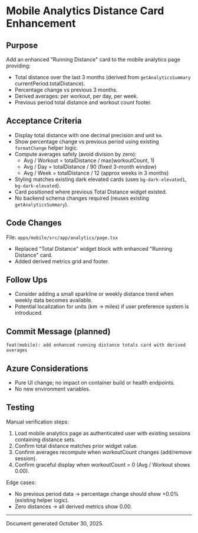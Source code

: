 # Mobile Analytics Distance Card Enhancement

## Purpose
Add an enhanced "Running Distance" card to the mobile analytics page providing:
- Total distance over the last 3 months (derived from `getAnalyticsSummary` currentPeriod.totalDistance).
- Percentage change vs previous 3 months.
- Derived averages: per workout, per day, per week.
- Previous period total distance and workout count footer.

## Acceptance Criteria
- Display total distance with one decimal precision and unit `km`.
- Show percentage change vs previous period using existing `formatChange` helper logic.
- Compute averages safely (avoid division by zero):
  - Avg / Workout = totalDistance / max(workoutCount, 1)
  - Avg / Day = totalDistance / 90 (fixed 3-month window)
  - Avg / Week = totalDistance / 12 (approx weeks in 3 months)
- Styling matches existing dark elevated cards (uses `bg-dark-elevated1`, `bg-dark-elevated`).
- Card positioned where previous Total Distance widget existed.
- No backend schema changes required (reuses existing `getAnalyticsSummary`).

## Code Changes
File: `apps/mobile/src/app/analytics/page.tsx`
- Replaced "Total Distance" widget block with enhanced "Running Distance" card.
- Added derived metrics grid and footer.

## Follow Ups
- Consider adding a small sparkline or weekly distance trend when weekly data becomes available.
- Potential localization for units (km → miles) if user preference system is introduced.

## Commit Message (planned)
```
feat(mobile): add enhanced running distance totals card with derived averages
```

## Azure Considerations
- Pure UI change; no impact on container build or health endpoints.
- No new environment variables.

## Testing
Manual verification steps:
1. Load mobile analytics page as authenticated user with existing sessions containing distance sets.
2. Confirm total distance matches prior widget value.
3. Confirm averages recompute when workoutCount changes (add/remove session).
4. Confirm graceful display when workoutCount = 0 (Avg / Workout shows 0.00).

Edge cases:
- No previous period data → percentage change should show +0.0% (existing helper logic).
- Zero distances → all derived metrics show 0.00.

---
Document generated October 30, 2025.
